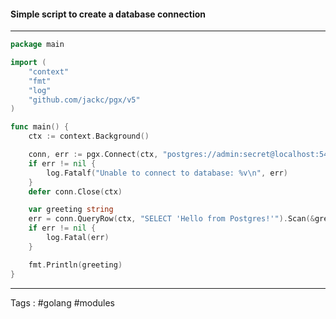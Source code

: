 #### Simple script to create a database connection 
___
```go
package main

import (
	"context"
	"fmt"
	"log"
	"github.com/jackc/pgx/v5"
)

func main() {
	ctx := context.Background()

	conn, err := pgx.Connect(ctx, "postgres://admin:secret@localhost:5432/mydb")
	if err != nil {
		log.Fatalf("Unable to connect to database: %v\n", err)
	}
	defer conn.Close(ctx)

	var greeting string
	err = conn.QueryRow(ctx, "SELECT 'Hello from Postgres!'").Scan(&greeting)
	if err != nil {
		log.Fatal(err)
	}

	fmt.Println(greeting)
}

```
___
Tags : #golang #modules